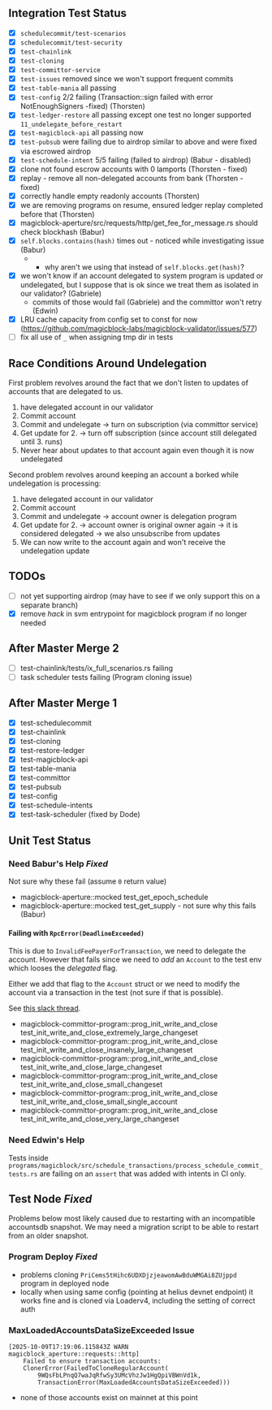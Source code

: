 ## Integration Test Status

- [x] `schedulecommit/test-scenarios`
- [x] `schedulecommit/test-security`
- [x] `test-chainlink`
- [x] `test-cloning`
- [x] `test-committor-service`
- [x] `test-issues` removed since we won't support frequent commits
- [x] `test-table-mania` all passing
- [x] `test-config` 2/2 failing (Transaction::sign failed with error NotEnoughSigners -fixed) (Thorsten)
- [x] `test-ledger-restore`  all passing except one test no longer supported
`11_undelegate_before_restart`
- [x] `test-magicblock-api` all passing now
- [x] `test-pubsub` were failing due to airdrop similar to above and were fixed via escrowed airdrop
- [x] `test-schedule-intent` 5/5 failing (failed to airdrop) (Babur - disabled)
- [x] clone not found escrow accounts with 0 lamports (Thorsten - fixed)
- [x] replay - remove all non-delegated accounts from bank (Thorsten - fixed)
- [x] correctly handle empty readonly accounts (Thorsten)
- [x] we are removing programs on resume, ensured ledger replay completed before that (Thorsten)
- [x] magicblock-aperture/src/requests/http/get_fee_for_message.rs should check blockhash (Babur)
- [x] `self.blocks.contains(hash)` times out - noticed while investigating issue (Babur)
    - + why aren't we using that instead of `self.blocks.get(hash)`?
- [x] we won't know if an account delegated to system program is updated or undelegated, but I
  suppose that is ok since we treat them as isolated in our validator? (Gabriele)
  - commits of those would fail (Gabriele) and the committor won't retry (Edwin)
- [x] LRU cache capacity from config set to const for now (https://github.com/magicblock-labs/magicblock-validator/issues/577)
- [ ] fix all use of `_` when assigning tmp dir in tests

## Race Conditions Around Undelegation

First problem revolves around the fact that we don't listen to updates of accounts that are
delegated to us.

1. have delegated account in our validator
2. Commit account
3. Commit and undelegate -> turn on subscription (via committor service)
4. Get update for 2. -> turn off subscription (since account still delegated until 3. runs)
5. Never hear about updates to that account again even though it is now undelegated

Second problem revolves around keeping an account a borked while undelegation is processing:

1. have delegated account in our validator
2. Commit account
3. Commit and undelegate -> account owner is delegation program
4. Get update for 2.
    -> account owner is original owner again -> it is considered delegated
    -> we also unsubscribe from updates
5. We can now write to the account again and won't receive the undelegation update


## TODOs

- [ ] not yet supporting airdrop (may have to see if we only support this on a separate branch)
- [x] remove _hack_ in svm entrypoint for magicblock program if no longer needed

## After Master Merge 2

- [ ] test-chainlink/tests/ix_full_scenarios.rs failing
- [ ] task scheduler tests failing (Program cloning issue)

## After Master Merge 1

- [x] test-schedulecommit
- [x] test-chainlink
- [x] test-cloning
- [x] test-restore-ledger
- [x] test-magicblock-api
- [x] test-table-mania
- [x] test-committor
- [x] test-pubsub
- [x] test-config
- [x] test-schedule-intents
- [x] test-task-scheduler (fixed by Dode)

## Unit Test Status

### Need Babur's Help _Fixed_

Not sure why these fail (assume `0` return value)

- magicblock-aperture::mocked test_get_epoch_schedule
- magicblock-aperture::mocked test_get_supply - not sure why this fails (Babur)

#### Failing with `RpcError(DeadlineExceeded)`

This is due to `InvalidFeePayerForTransaction`, we need to delegate the account.
However that fails since we need to _add_ an `Account` to the test env which looses the
_delegated_ flag.

Either we add that flag to the `Account` struct or we need to modify the account via a
transaction in the test (not sure if that is possible).

See [this slack thread](https://magicblock-labs.slack.com/archives/C07QF4P5HJ8/p1760608866099959).

- magicblock-committor-program::prog_init_write_and_close test_init_write_and_close_extremely_large_changeset
- magicblock-committor-program::prog_init_write_and_close test_init_write_and_close_insanely_large_changeset
- magicblock-committor-program::prog_init_write_and_close test_init_write_and_close_large_changeset
- magicblock-committor-program::prog_init_write_and_close test_init_write_and_close_small_changeset
- magicblock-committor-program::prog_init_write_and_close test_init_write_and_close_small_single_account
- magicblock-committor-program::prog_init_write_and_close test_init_write_and_close_very_large_changeset

### Need Edwin's Help

Tests inside `programs/magicblock/src/schedule_transactions/process_schedule_commit_tests.rs`
are failing on an `assert` that was added with intents in CI only.

## Test Node _Fixed_

Problems below most likely caused due to restarting with an incompatible accountsdb snapshot.
We may need a migration script to be able to restart from an older snapshot.

### Program Deploy _Fixed_

- problems cloning `PriCems5tHihc6UDXDjzjeawomAwBduWMGAi8ZUjppd` program in deployed node
- locally when using same config (pointing at helius devnet endpoint) it works fine and is
cloned via Loaderv4, including the setting of correct auth

### MaxLoadedAccountsDataSizeExceeded Issue

```
[2025-10-09T17:19:06.115843Z WARN  magicblock_aperture::requests::http]
    Failed to ensure transaction accounts:
    ClonerError(FailedToCloneRegularAccount(
        9WQsFbLPnqQ7waJqRfwSy3UMcVhzJw1HgQpiVBWnVd1k,
        TransactionError(MaxLoadedAccountsDataSizeExceeded)))
```

- none of those accounts exist on mainnet at this point
